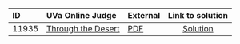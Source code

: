 | ID | UVa Online Judge | External | Link to solution |
|:---|:---|:---|:---:|
| 11935 | [Through the Desert](https://onlinejudge.org/index.php?option=com_onlinejudge&Itemid=8&page=show_problem&problem=3086) | [PDF](https://onlinejudge.org/external/119/11935.pdf) | [Solution](https%3A//github.com/versenyi98/programming-contests/tree/master/UVa%20Online%20Judge/11935%2520-%2520Through%2520the%2520Desert)|
